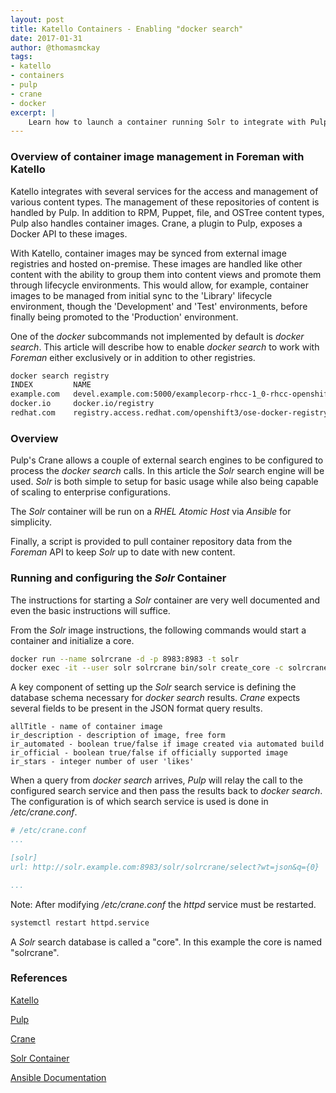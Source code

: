 ```yaml
---
layout: post
title: Katello Containers - Enabling "docker search"
date: 2017-01-31
author: @thomasmckay
tags:
- katello
- containers
- pulp
- crane
- docker
excerpt: |
    Learn how to launch a container running Solr to integrate with Pulp's Crane to enable "docker search" in Foreman with Katello
---
```


### Overview of container image management in Foreman with Katello

Katello integrates with several services for the access and management of various content types. The management of these repositories of content is handled by Pulp. In addition to RPM, Puppet, file, and OSTree content types, Pulp also handles container images. Crane, a plugin to Pulp, exposes a Docker API to these images.

With Katello, container images may be synced from external image registries and hosted on-premise. These images are handled like other content with the ability to group them into content views and promote them through lifecycle environments. This would allow, for example, container images to be managed from initial sync to the 'Library' lifecycle environment, though the 'Development' and 'Test' environments, before finally being promoted to the 'Production' environment.

One of the _docker_ subcommands not implemented by default is _docker search_. This article will describe how to enable _docker search_ to work with _Foreman_ either exclusively or in addition to other registries.

```bash
docker search registry
INDEX         NAME                                                                              DESCRIPTION                                     STARS     OFFICIAL   AUTOMATED
example.com   devel.example.com:5000/examplecorp-rhcc-1_0-rhcc-openshift3_ose-docker-registry   Red Hat Container Catalog / openshift3/ose...   0
docker.io     docker.io/registry                                                                The Docker Registry 2.0 implementation for...   1304      [OK]
redhat.com    registry.access.redhat.com/openshift3/ose-docker-registry                         Supports the V2 Docker Registry API. Inclu...   0
```

### Overview

Pulp's Crane allows a couple of external search engines to be configured to process the _docker search_ calls. In this article the _Solr_ search engine will be used. _Solr_ is both simple to setup for basic usage while also being capable of scaling to enterprise configurations.

The _Solr_ container will be run on a _RHEL Atomic Host_ via _Ansible_ for simplicity.

Finally, a script is provided to pull container repository data from the _Foreman_ API to keep _Solr_ up to date with new content.

### Running and configuring the _Solr_ Container

The instructions for starting a _Solr_ container are very well documented and even the basic instructions will suffice.

From the _Solr_ image instructions, the following commands would start a container and initialize a core.

```bash
docker run --name solrcrane -d -p 8983:8983 -t solr
docker exec -it --user solr solrcrane bin/solr create_core -c solrcrane
```

A key component of setting up the _Solr_ search service is defining the database schema necessary for _docker search_ results. _Crane_ expects several fields to be present in the JSON format query results.

```
allTitle - name of container image
ir_description - description of image, free form
ir_automated - boolean true/false if image created via automated build
ir_official - boolean true/false if officially supported image
ir_stars - integer number of user 'likes'
```

When a query from _docker search_ arrives, _Pulp_ will relay the call to the configured search service and then pass the results back to _docker search_. The configuration is of which search service is used is done in _/etc/crane.conf_.

```yaml
# /etc/crane.conf
...

[solr]
url: http://solr.example.com:8983/solr/solrcrane/select?wt=json&q={0}

...
```

Note: After modifying _/etc/crane.conf_ the _httpd_ service must be restarted.
```bash
systemctl restart httpd.service
```

A _Solr_ search database is called a "core". In this example the core is named "solrcrane".



### References
[Katello](https://theforeman.org/plugins/katello/)

[Pulp](http://pulpproject.org/)

[Crane](http://docs.pulpproject.org/en/2.11/nightly/plugins/crane/index.html)

[Solr Container](https://hub.docker.com/r/library/solr/)

[Ansible Documentation](http://docs.ansible.com/ansible/)
